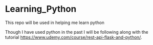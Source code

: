# Learning_Python
This repo will be used in helping me learn python

Though I have used python in the past I will be following along with the tutorial 
https://www.udemy.com/course/rest-api-flask-and-python/.

